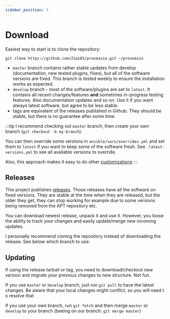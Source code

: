 ```yaml
---
sidebar_position: 3
---
```


# Download

Easiest way to start is to clone the repository:

```
git clone https://github.com/Ziwi01/proveasio.git ~/proveasio
```

- `master` branch contains rather stable updates from develop (documentation, new tested plugins, fixes), but all of the software versions are fixed. This branch is tested weekly to ensure the installation works as expected.
- `develop` branch - most of the software/plugins are set to `latest`. It contains all recent changes/features **and** sometimes in-progress testing features. Also documentation updates and so on. Use it if you want always latest software, but agree to be less stable.
- tags are equivalent of the releases published in Github. They should be stable, but there is no guarantee after some time.

:::tip
I recommend checking out `master` branch, then create your own branch (`git checkout -b my-branch`).

You can then override some versions in `ansible/vars/overrides.yml` and set them to `latest` if you want to keep some of the software fresh. See `.latest-versions.yml` to see all available versions to override.

Also, this approach makes it easy to do other [customizations](../category/customizations)
:::

## Releases

This project publishes [releases](https://github.com/Ziwi01/proveasio/releases). Those releases have all the software on fixed versions. They are stable at the time when they are released, but the older they get, they can stop working for example due to some versions being removed from the APT repository etc.

You can download newest release, unpack it and use it. However, you loose the ability to track your changes and easily update/merge new incoming updates.

I personally recommend cloning the repository instead of downloading the release. See below which branch to use:

## Updating

If using the release tarball or tag, you need to download/checkout new version and migrate your previous changes to new structure. Not fun.

If you use `master` or `develop` branch, just run `git pull` to have the latest changes. Be aware that your local changes might conflict, so you will need t o resolve that

If you use your own branch, run `git fetch` and then merge `master` or `develop` to your branch (beeing on our branch: `git merge master`)
